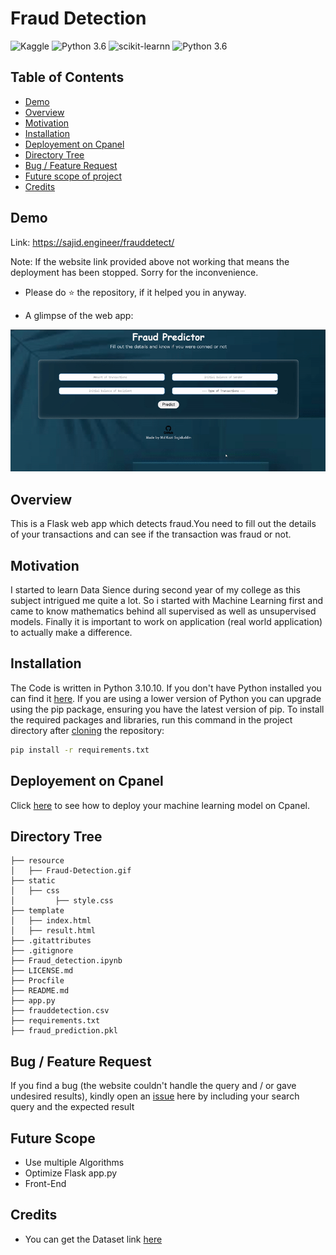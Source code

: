 
# Fraud Detection
![Kaggle](https://img.shields.io/badge/Dataset-Kaggle-blue.svg) ![Python 3.6](https://img.shields.io/badge/Python-3.10.10-blueviolet.svg) ![scikit-learnn](https://img.shields.io/badge/Library-Scikit_Learn-orange.svg) ![Python 3.6](https://img.shields.io/badge/Flask-2.2.3-lightgrey.svg)


## Table of Contents

 - [Demo](#demo)
 - [Overview](#overview)
 - [Motivation](#motivation)
 - [Installation](#installation)
 - [Deployement on Cpanel](#deployement-on-cpanel)
 - [Directory Tree](#directory-tree)
 - [Bug / Feature Request](#bug--feature-request)
 - [Future scope of project](#future-scope)
 - [Credits](#credits)

## Demo
Link: https://sajid.engineer/frauddetect/

  Note: If the website link provided above not working that means the deployment has been stopped. Sorry for the inconvenience.
- Please do ⭐ the repository, if it helped you in anyway.

- A glimpse of the web app:

![GIF](resource/Fraud-Detection.gif)

## Overview

This is a Flask web app which detects fraud.You need to fill out the details of your transactions and can see if the transaction was fraud or not.
## Motivation

I started to learn Data Sience during second year of my college as this subject intrigued me quite a lot. So i started with Machine Learning first and came to know mathematics behind all supervised as well as unsupervised models. Finally it is important to work on application (real world application) to actually make a difference.
## Installation

The Code is written in Python 3.10.10. If you don't have Python installed you can find it [here](https://www.python.org/downloads/). If you are using a lower version of Python you can upgrade using the pip package, ensuring you have the latest version of pip. To install the required packages and libraries, run this command in the project directory after [cloning](https://www.howtogeek.com/451360/how-to-clone-a-github-repository/) the repository:

```bash
pip install -r requirements.txt
```
## Deployement on Cpanel
Click [here](https://docs.cpanel.net/knowledge-base/web-services/guide-to-git-how-to-set-up-deployment/) to see how to deploy your machine learning model on Cpanel.

## Directory Tree

```
├── resource 
│   ├── Fraud-Detection.gif
├── static 
│   ├── css
│         ├── style.css
├── template
│   ├── index.html
│   ├── result.html
├── .gitattributes
├── .gitignore
├── Fraud_detection.ipynb
├── LICENSE.md
├── Procfile
├── README.md
├── app.py
├── frauddetection.csv
├── requirements.txt
├── fraud_prediction.pkl
```

## Bug / Feature Request

If you find a bug (the website couldn't handle the query and / or gave undesired results), kindly open an [issue](https://github.com/Sajid030/fraud_detection/issues) here by including your search query and the expected result

## Future Scope

- Use multiple Algorithms
- Optimize Flask app.py
- Front-End 

## Credits
- You can get the Dataset link [here](https://www.kaggle.com/datasets/rupakroy/online-payments-fraud-detection-dataset)
